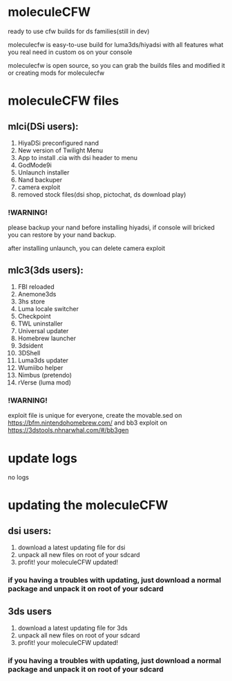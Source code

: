 # moleculeCFW
ready to use cfw builds for ds families(still in dev)

moleculecfw is easy-to-use build for luma3ds/hiyadsi with all features what you real need in custom os on your console

moleculecfw is open source, so you can grab the builds files and modified it or creating mods for moleculecfw

# moleculeCFW files

## mlci(DSi users):

1. HiyaDSi preconfigured nand
2. New version of Twilight Menu
3. App to install .cia with dsi header to menu
4. GodMode9i
5. Unlaunch installer
6. Nand backuper
7. camera exploit
8. removed stock files(dsi shop, pictochat, ds download play)

### !WARNING!

please backup your nand before installing hiyadsi, if console will bricked you can restore by your nand backup.

after installing unlaunch, you can delete camera exploit

## mlc3(3ds users):

1. FBI reloaded
2. Anemone3ds
3. 3hs store
4. Luma locale switcher
5. Checkpoint
6. TWL uninstaller
7. Universal updater
8. Homebrew launcher
9. 3dsident
10. 3DShell
11. Luma3ds updater
13. Wumiibo helper
14. Nimbus (pretendo)
15. rVerse (luma mod)

### !WARNING!

exploit file is unique for everyone, create the movable.sed on https://bfm.nintendohomebrew.com/ and bb3 exploit on https://3dstools.nhnarwhal.com/#/bb3gen

# update logs
no logs

# updating the moleculeCFW

## dsi users:

1. download a latest updating file for dsi
2. unpack all new files on root of your sdcard
3. profit! your moleculeCFW updated!

### if you having a troubles with updating, just download a normal package and unpack it on root of your sdcard

## 3ds users

1. download a latest updating file for 3ds
2. unpack all new files on root of your sdcard
3. profit! your moleculeCFW updated!

### if you having a troubles with updating, just download a normal package and unpack it on root of your sdcard
